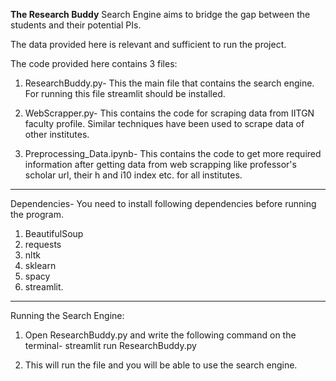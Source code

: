 **The Research Buddy** Search Engine aims to bridge the gap between the students and their potential PIs.

The data provided here is relevant and sufficient to run the project.


The code provided here contains 3 files:

1) ResearchBuddy.py- This the main file that contains the search engine. For running this file streamlit should be installed.

2) WebScrapper.py- This contains the code for scraping data from IITGN faculty profile. Similar techniques have been used to scrape data of other institutes.

3) Preprocessing_Data.ipynb- This contains the code to get more required information after getting data from web scrapping like professor's scholar url, their h and i10 index etc. for all institutes.

-------------------------------------------------

Dependencies- You need to install following dependencies before running the program.

1) BeautifulSoup
2) requests
3) nltk
4) sklearn
5) spacy
6) streamlit.

-------------------------------------------------

Running the Search Engine:

1) Open ResearchBuddy.py and write the following command on the terminal-
streamlit run 	ResearchBuddy.py

2) This will run the file and you will be able to use the search engine.

